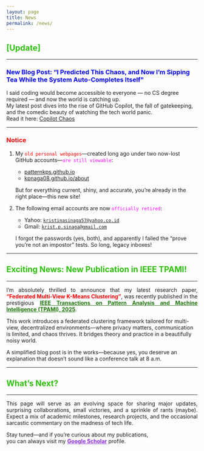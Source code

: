 ```yaml
---
layout: page
title: News
permalink: /news/
---
```





## <span style="color: #2FC10B;">[Update]</span>

---
### <span style="color: blue;">New Blog Post: “I Predicted This Chaos, and Now I’m Sipping Tea While the System Auto-Completes Itself"</span>


I said coding would become accessible to everyone — no CS degree required — and now the world is catching up.  
My latest post dives into the rise of GitHub Copilot, the fall of gatekeeping, and the comedic beauty of watching the tech world panic.  
Read it here: [Copilot Chaos](./clown-network/chronicles/2025-4-29-copilot-chaos.html)

---


   <!--### <span style="color: blue;">Announcement</span>

1. A new feature has been added to the site:  
   - **Interactive Blog Navigation**: Easily browse through blog posts with a new, user-friendly interface.

2. Upcoming events:  
   - **Webinar on Federated Learning**:  
     Date: <span style="color: green;">May 15, 2025</span>  
     Topic: <span style="color: purple;">"Privacy-Preserving AI in Decentralized Systems"</span>  
     Registration link: [Sign Up Here](https://example.com/webinar)

3. Stay tuned for more updates and exciting content!-->


### <span style="color: red;">Notice</span>

1. My <code style="color : red">old personal webpages</code>—created long ago under two now-lost GitHub accounts—<code style="color : magenta">are still viewable</code>:
   - [patternkps.github.io](https://patternkps.github.io)
   - [kpnaga08.github.io/about](https://kpnaga08.github.io/about)

   But for everything current, shiny, and accurate, you’re already in the right place—this new site!

2. The following email accounts are now <code style="color : Fuchsia">officially retired</code>:
   - Yahoo: <code style="color: red;">kristinasinaga57@yahoo.co.id</code>  
   - Gmail: <code style="color: red;">krist.p.sinaga@gmail.com</code>

   I forgot the passwords (yes, both), and apparently I failed the “prove you’re not an impostor” tests. So long, legacy inboxes!

---

## <span style="color: #2FC10B;">Exciting News: New Publication in IEEE TPAMI!</span>

---

<p align="justify">
I’m absolutely thrilled to announce that my latest research paper,  
<span style="color: red;"><strong>“Federated Multi-View K-Means Clustering”</strong></span>,  
was recently published in the prestigious  
<a href="https://ieeexplore.ieee.org/xpl/RecentIssue.jsp?punumber=34" style="color: #1E7509;"><strong>IEEE Transactions on Pattern Analysis and Machine Intelligence (TPAMI), 2025</strong></a>.

This work introduces a federated clustering framework tailored for multi-view, decentralized environments—where privacy matters, communication is limited, and chaos thrives. It bridges theory and practice in a beautifully noisy world.

A simplified blog post is in the works—because yes, you deserve an explanation that doesn’t sound like a conference talk at 8 a.m.
</p>

---

## <span style="color: #2FC10B;">What’s Next?</span>

---

<p align="justify">
This page will serve as an evolving space for sharing major updates, surprising collaborations, small victories, and a sprinkle of rants (maybe). Expect a mix of academic milestones, research projects, and the occasional sarcastic commentary on the madness of tech life.
</p>

Stay tuned—and if you’re curious about my publications,  
you can always visit my <a href="https://scholar.google.com/citations?user=yNWQLYAAAAAJ&hl=en&oi=ao" style="color: #8A2BE2;"><strong>Google Scholar</strong></a> profile.
